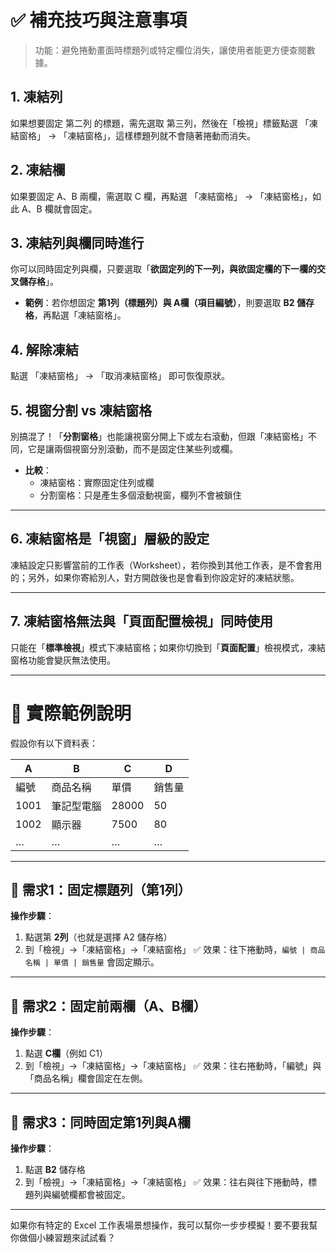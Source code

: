 # ✅ **補充技巧與注意事項**

> 功能：避免捲動畫面時標題列或特定欄位消失，讓使用者能更方便查閱數據。

## 1. **凍結列**
如果想要固定 第二列 的標題，需先選取 第三列，然後在「檢視」標籤點選 「凍結窗格」 → 「凍結窗格」，這樣標題列就不會隨著捲動而消失。

## 2. **凍結欄**
如果要固定 A、B 兩欄，需選取 C 欄，再點選 「凍結窗格」 → 「凍結窗格」，如此 A、B 欄就會固定。

## 3. **凍結列與欄同時進行**
你可以同時固定列與欄，只要選取「**欲固定列的下一列，與欲固定欄的下一欄的交叉儲存格**」。

- **範例**：若你想固定 **第1列（標題列）與 A欄（項目編號）**，則要選取 **B2 儲存格**，再點選「凍結窗格」。

## 4. **解除凍結**
點選 「凍結窗格」 → 「取消凍結窗格」 即可恢復原狀。

## 5. **視窗分割 vs 凍結窗格**
別搞混了！「**分割窗格**」也能讓視窗分開上下或左右滾動，但跟「凍結窗格」不同，它是讓兩個視窗分別滾動，而不是固定住某些列或欄。

- **比較**：
  - 凍結窗格：實際固定住列或欄
  - 分割窗格：只是產生多個滾動視窗，欄列不會被鎖住

---

## 6. **凍結窗格是「視窗」層級的設定**
凍結設定只影響當前的工作表（Worksheet），若你換到其他工作表，是不會套用的；另外，如果你寄給別人，對方開啟後也是會看到你設定好的凍結狀態。

---

## 7. **凍結窗格無法與「頁面配置檢視」同時使用**
只能在「**標準檢視**」模式下凍結窗格；如果你切換到「**頁面配置**」檢視模式，凍結窗格功能會變灰無法使用。

---

# 🧾 **實際範例說明**

假設你有以下資料表：

| A         | B           | C           | D         |
|-----------|-------------|-------------|-----------|
| 編號      | 商品名稱    | 單價        | 銷售量    |
| 1001      | 筆記型電腦  | 28000       | 50        |
| 1002      | 顯示器      | 7500        | 80        |
| …         | …           | …           | …         |

---

## 📌 **需求1：固定標題列（第1列）**
**操作步驟**：
1. 點選第 **2列**（也就是選擇 A2 儲存格）
2. 到「檢視」→「凍結窗格」→「凍結窗格」
✅ 效果：往下捲動時，`編號 | 商品名稱 | 單價 | 銷售量` 會固定顯示。

---

## 📌 **需求2：固定前兩欄（A、B欄）**
**操作步驟**：
1. 點選 **C欄**（例如 C1）
2. 到「檢視」→「凍結窗格」→「凍結窗格」
✅ 效果：往右捲動時，「編號」與「商品名稱」欄會固定在左側。

---

## 📌 **需求3：同時固定第1列與A欄**
**操作步驟**：
1. 點選 **B2** 儲存格
2. 到「檢視」→「凍結窗格」→「凍結窗格」
✅ 效果：往右與往下捲動時，標題列與編號欄都會被固定。

---

如果你有特定的 Excel 工作表場景想操作，我可以幫你一步步模擬！要不要我幫你做個小練習題來試試看？